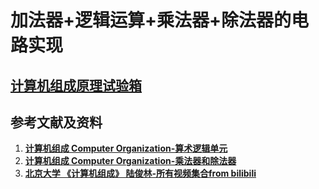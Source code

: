 # 加法器+逻辑运算+乘法器+除法器的电路实现

## [**计算机组成原理试验箱**](https://s.taobao.com/search?q=%E8%AE%A1%E7%AE%97%E6%9C%BA%E7%BB%84%E6%88%90%E5%8E%9F%E7%90%86%E8%AF%95%E9%AA%8C%E7%AE%B1&imgfile=&js=1&stats_click=search_radio_all%3A1&initiative_id=staobaoz_20210526&ie=utf8)

## 参考文献及资料

1. [**计算机组成 Computer Organization-算术逻辑单元**](https://www.coursera.org/learn/jisuanji-zucheng/home/week/4)
2. [**计算机组成 Computer Organization-乘法器和除法器**](https://www.coursera.org/learn/jisuanji-zucheng/home/week/5)
3. [**北京大学 《计算机组成》 陆俊林-所有视频集合from bilibili**](https://www.bilibili.com/video/av71302902)




